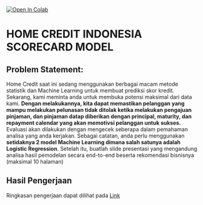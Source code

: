 <a target="_blank" href="https://colab.research.google.com/github/milhamramadhan12/def-risk/blob/main/run.ipynb">
  <img src="https://colab.research.google.com/assets/colab-badge.svg" alt="Open In Colab"/>
</a>

# HOME CREDIT INDONESIA SCORECARD MODEL
## Problem Statement:

Home Credit saat ini sedang menggunakan berbagai macam metode statistik dan Machine Learning untuk membuat prediksi skor kredit. Sekarang, kami meminta anda untuk membuka potensi maksimal dari data kami. **Dengan melakukannya, kita dapat memastikan pelanggan yang mampu melakukan pelunasan tidak ditolak ketika melakukan pengajuan pinjaman, dan pinjaman datap diberikan dengan principal, maturity, dan repayment calendar yang akan memotivsi pelanggan untuk sukses.** Evaluasi akan dilakukan dengan mengecek seberapa dalam pemahaman analisa yang anda kerjakan. Sebagai catatan, anda perlu menggunakan **setidaknya 2 model Machine Learning dimana salah satunya adalah Logistic Regression**. Setelah itu, buatlah slide presentasi yang mengandung analisa hasil pemodelan secara end-to-end beserta rekomendasi bisnisnya (maksimal 10 halaman)

## Hasil Pengerjaan

Ringkasan pengerjaan dapat dilihat pada [Link](https://www.linkedin.com/in/muhammad-ilham-ramadhan-548a521b5/overlay/1706548274524/single-media-viewer?type=DOCUMENT&profileId=ACoAADIqrYgB47XvYbnq6k5KR9b_KZwxN1VSzGs&lipi=urn%3Ali%3Apage%3Ad_flagship3_profile_view_base%3BOmhaykC9T8STjrG9eUql8Q%3D%3D)
